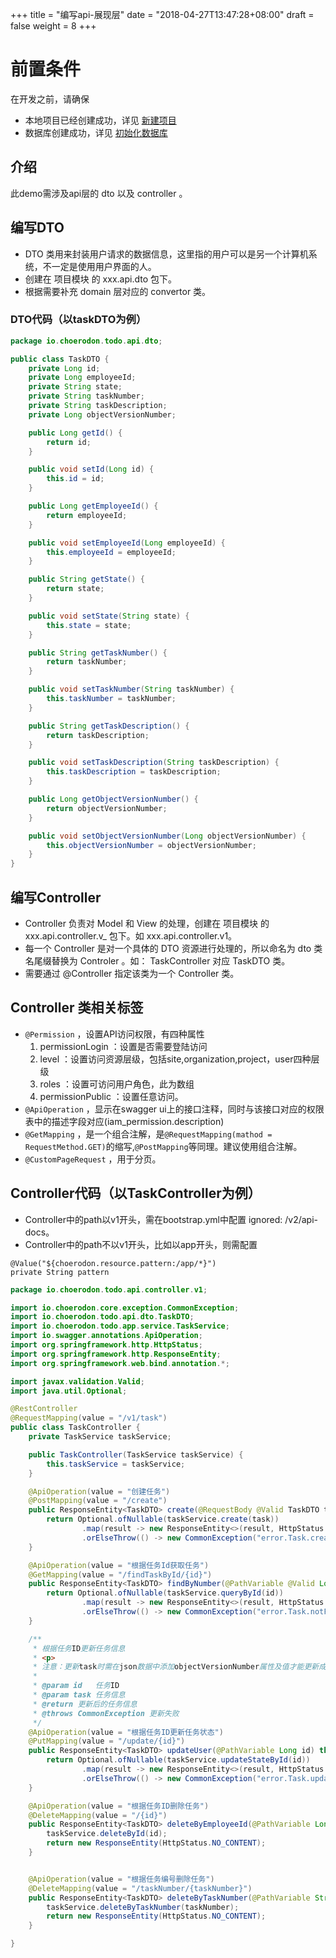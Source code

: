 +++
title = "编写api-展现层"
date = "2018-04-27T13:47:28+08:00"
draft = false
weight = 8
+++

# 前置条件

在开发之前，请确保

* 本地项目已经创建成功，详见 [新建项目](../create_project/)
* 数据库创建成功，详见 [初始化数据库](../init_db/)

## 介绍

此demo需涉及api层的 dto 以及 controller 。

## 编写DTO
- DTO 类用来封装用户请求的数据信息，这里指的用户可以是另一个计算机系统，不一定是使用用户界面的人。
- 创建在 项目模块 的 xxx.api.dto 包下。
- 根据需要补充 domain 层对应的 convertor 类。

### DTO代码（以taskDTO为例）
```java
package io.choerodon.todo.api.dto;

public class TaskDTO {
    private Long id;
    private Long employeeId;
    private String state;
    private String taskNumber;
    private String taskDescription;
    private Long objectVersionNumber;

    public Long getId() {
        return id;
    }

    public void setId(Long id) {
        this.id = id;
    }

    public Long getEmployeeId() {
        return employeeId;
    }

    public void setEmployeeId(Long employeeId) {
        this.employeeId = employeeId;
    }

    public String getState() {
        return state;
    }

    public void setState(String state) {
        this.state = state;
    }

    public String getTaskNumber() {
        return taskNumber;
    }

    public void setTaskNumber(String taskNumber) {
        this.taskNumber = taskNumber;
    }

    public String getTaskDescription() {
        return taskDescription;
    }

    public void setTaskDescription(String taskDescription) {
        this.taskDescription = taskDescription;
    }

    public Long getObjectVersionNumber() {
        return objectVersionNumber;
    }

    public void setObjectVersionNumber(Long objectVersionNumber) {
        this.objectVersionNumber = objectVersionNumber;
    }
}

```


## 编写Controller

- Controller 负责对 Model 和 View 的处理，创建在 项目模块 的 xxx.api.controller.v_ 包下。如 xxx.api.controller.v1。
- 每一个 Controller 是对一个具体的 DTO 资源进行处理的，所以命名为 dto 类名尾缀替换为 Controler 。如： TaskController 对应 TaskDTO 类。
- 需要通过 @Controller 指定该类为一个 Controller 类。

## Controller 类相关标签

- ```@Permission``` ，设置API访问权限，有四种属性
     1. permissionLogin ：设置是否需要登陆访问
     2. level ：设置访问资源层级，包括site,organization,project，user四种层级
     3. roles ：设置可访问用户角色，此为数组
     4. permissionPublic ：设置任意访问。
- ```@ApiOperation``` ，显示在swagger ui上的接口注释，同时与该接口对应的权限表中的描述字段对应(iam_permission.description)
- ```@GetMapping``` ，是一个组合注解，是``` @RequestMapping(mathod = RequestMethod.GET) ```的缩写,```@PostMapping```等同理。建议使用组合注解。
- ```@CustomPageRequest``` ，用于分页。

## Controller代码（以TaskController为例）

- Controller中的path以v1开头，需在bootstrap.yml中配置 ignored: /v2/api-docs。
- Controller中的path不以v1开头，比如以app开头，则需配置 
```
@Value("${choerodon.resource.pattern:/app/*}")
private String pattern
```

```java
package io.choerodon.todo.api.controller.v1;

import io.choerodon.core.exception.CommonException;
import io.choerodon.todo.api.dto.TaskDTO;
import io.choerodon.todo.app.service.TaskService;
import io.swagger.annotations.ApiOperation;
import org.springframework.http.HttpStatus;
import org.springframework.http.ResponseEntity;
import org.springframework.web.bind.annotation.*;

import javax.validation.Valid;
import java.util.Optional;

@RestController
@RequestMapping(value = "/v1/task")
public class TaskController {
    private TaskService taskService;

    public TaskController(TaskService taskService) {
        this.taskService = taskService;
    }

    @ApiOperation(value = "创建任务")
    @PostMapping(value = "/create")
    public ResponseEntity<TaskDTO> create(@RequestBody @Valid TaskDTO task) throws CommonException {
        return Optional.ofNullable(taskService.create(task))
                .map(result -> new ResponseEntity<>(result, HttpStatus.OK))
                .orElseThrow(() -> new CommonException("error.Task.create"));
    }

    @ApiOperation(value = "根据任务Id获取任务")
    @GetMapping(value = "/findTaskById/{id}")
    public ResponseEntity<TaskDTO> findByNumber(@PathVariable @Valid Long id) throws CommonException {
        return Optional.ofNullable(taskService.queryById(id))
                .map(result -> new ResponseEntity<>(result, HttpStatus.OK))
                .orElseThrow(() -> new CommonException("error.Task.notFound"));
    }

    /**
     * 根据任务ID更新任务信息
     * <p>
     * 注意：更新task时需在json数据中添加objectVersionNumber属性及值才能更新成功。
     *
     * @param id   任务ID
     * @param task 任务信息
     * @return 更新后的任务信息
     * @throws CommonException 更新失败
     */
    @ApiOperation(value = "根据任务ID更新任务状态")
    @PutMapping(value = "/update/{id}")
    public ResponseEntity<TaskDTO> updateUser(@PathVariable Long id) throws CommonException {
        return Optional.ofNullable(taskService.updateStateById(id))
                .map(result -> new ResponseEntity<>(result, HttpStatus.OK))
                .orElseThrow(() -> new CommonException("error.Task.update"));
    }

    @ApiOperation(value = "根据任务ID删除任务")
    @DeleteMapping(value = "/{id}")
    public ResponseEntity<TaskDTO> deleteByEmployeeId(@PathVariable Long id) throws CommonException {
        taskService.deleteById(id);
        return new ResponseEntity(HttpStatus.NO_CONTENT);
    }


    @ApiOperation(value = "根据任务编号删除任务")
    @DeleteMapping(value = "/taskNumber/{taskNumber}")
    public ResponseEntity<TaskDTO> deleteByTaskNumber(@PathVariable String taskNumber) throws CommonException {
        taskService.deleteByTaskNumber(taskNumber);
        return new ResponseEntity(HttpStatus.NO_CONTENT);
    }

}

```